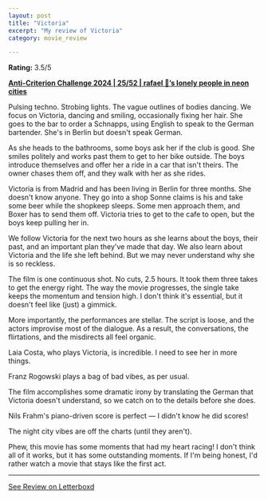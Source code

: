 ```yaml
---
layout: post
title: "Victoria"
excerpt: "My review of Victoria"
category: movie_review

---
```


**Rating:** 3.5/5

<b><a href="https://boxd.it/qBmUY/detail" title="Anti-Criterion Challenge 2024 | 25/52 | rafael 🍊’s lonely people in neon cities">Anti-Criterion Challenge 2024 | 25/52 | rafael 🍊’s lonely people in neon cities</a></b>

Pulsing techno. Strobing lights. The vague outlines of bodies dancing. We focus on Victoria, dancing and smiling, occasionally fixing her hair. She goes to the bar to order a Schnapps, using English to speak to the German bartender. She's in Berlin but doesn't speak German.

As she heads to the bathrooms, some boys ask her if the club is good. She smiles politely and works past them to get to her bike outside. The boys introduce themselves and offer her a ride in a car that isn't theirs. The owner chases them off, and they walk with her as she rides.

Victoria is from Madrid and has been living in Berlin for three months. She doesn't know anyone. They go into a shop Sonne claims is his and take some beer while the shopkeep sleeps. Some men approach them, and Boxer has to send them off. Victoria tries to get to the cafe to open, but the boys keep pulling her in.

We follow Victoria for the next two hours as she learns about the boys, their past, and an important plan they've made that day. We also learn about Victoria and the life she left behind. But we may never understand why she is so reckless.

The film is one continuous shot. No cuts, 2.5 hours. It took them three takes to get the energy right. The way the movie progresses, the single take keeps the momentum and tension high. I don't think it's essential, but it doesn't feel like (just) a gimmick.

More importantly, the performances are stellar. The script is loose, and the actors improvise most of the dialogue. As a result, the conversations, the flirtations, and the misdirects all feel organic.

Laia Costa, who plays Victoria, is incredible. I need to see her in more things.

Franz Rogowski plays a bag of bad vibes, as per usual.

The film accomplishes some dramatic irony by translating the German that Victoria doesn't understand, so we catch on to the details before she does.

Nils Frahm's piano-driven score is perfect — I didn't know he did scores!

The night city vibes are off the charts (until they aren't). 

Phew, this movie has some moments that had my heart racing! I don't think all of it works, but it has some outstanding moments. If I'm being honest, I'd rather watch a movie that stays like the first act.

<hr>

[See Review on Letterboxd](https://boxd.it/6HGiGN)
